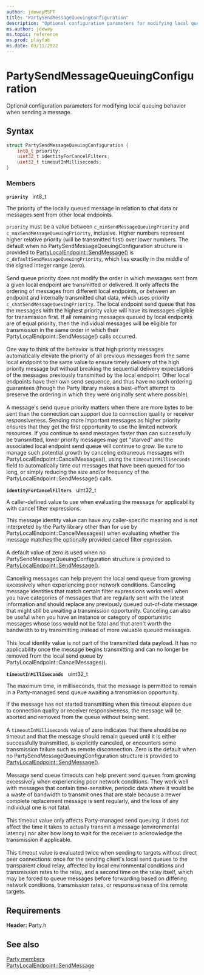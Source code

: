 ```yaml
---
author: jdeweyMSFT
title: "PartySendMessageQueuingConfiguration"
description: "Optional configuration parameters for modifying local queuing behavior when sending a message."
ms.author: jdewey
ms.topic: reference
ms.prod: playfab
ms.date: 03/11/2022
---
```


# PartySendMessageQueuingConfiguration  

Optional configuration parameters for modifying local queuing behavior when sending a message.  

## Syntax  
  
```cpp
struct PartySendMessageQueuingConfiguration {  
    int8_t priority;  
    uint32_t identityForCancelFilters;  
    uint32_t timeoutInMilliseconds;  
}  
```
  
### Members  
  
**`priority`** &nbsp; int8_t  
  
The priority of the locally queued message in relation to chat data or messages sent from other local endpoints.
  
```priority``` must be a value between ```c_minSendMessageQueuingPriority``` and ```c_maxSendMessageQueuingPriority```, inclusive. Higher numbers represent higher relative priority (will be transmitted first) over lower numbers. The default when no PartySendMessageQueuingConfiguration structure is provided to [PartyLocalEndpoint::SendMessage()](../classes/PartyLocalEndpoint/methods/partylocalendpoint_sendmessage.md) is ```c_defaultSendMessageQueuingPriority```, which lies exactly in the middle of the signed integer range (zero). <br /><br /> Send queue priority does not modify the order in which messages sent from a given local endpoint are transmitted or delivered. It only affects the ordering of messages from different local endpoints, or between an endpoint and internally transmitted chat data, which uses priority ```c_chatSendMessageQueuingPriority```. The local endpoint send queue that has the messages with the highest priority value will have its messages eligible for transmission first. If all remaining messages queued by local endpoints are of equal priority, then the individual messages will be eligible for transmission in the same order in which their PartyLocalEndpoint::SendMessage() calls occurred.   <br /><br /> One way to think of the behavior is that high priority messages automatically elevate the priority of all previous messages from the same local endpoint to the same value to ensure timely delivery of the high priority message but without breaking the sequential delivery expectations of the messages previously transmitted by the local endpoint. Other local endpoints have their own send sequence, and thus have no such ordering guarantees (though the Party library makes a best-effort attempt to preserve the ordering in which they were originally sent where possible).   <br /><br /> A message's send queue priority matters when there are more bytes to be sent than the connection can support due to connection quality or receiver responsiveness. Sending more important messages as higher priority ensures that they get the first opportunity to use the limited network resources. If you continue to send messages faster than can successfully be transmitted, lower priority messages may get "starved" and the associated local endpoint send queue will continue to grow. Be sure to manage such potential growth by canceling extraneous messages with PartyLocalEndpoint::CancelMessages(), using the ```timeoutInMilliseconds``` field to automatically time out messages that have been queued for too long, or simply reducing the size and/or frequency of the PartyLocalEndpoint::SendMessage() calls.
  
**`identityForCancelFilters`** &nbsp; uint32_t  
  
A caller-defined value to use when evaluating the message for applicability with cancel filter expressions.
  
This message identity value can have any caller-specific meaning and is not interpreted by the Party library other than for use by PartyLocalEndpoint::CancelMessages() when evaluating whether the message matches the optionally provided cancel filter expression. <br /><br /> A default value of zero is used when no PartySendMessageQueuingConfiguration structure is provided to [PartyLocalEndpoint::SendMessage()](../classes/PartyLocalEndpoint/methods/partylocalendpoint_sendmessage.md).   <br /><br /> Canceling messages can help prevent the local send queue from growing excessively when experiencing poor network conditions. Canceling message identities that match certain filter expressions works well when you have categories of messages that are regularly sent with the latest information and should replace any previously queued out-of-date message that might still be awaiting a transmission opportunity. Canceling can also be useful when you have an instance or category of opportunistic messages whose loss would not be fatal and that aren't worth the bandwidth to try transmitting instead of more valuable queued messages.   <br /><br /> This local identity value is not part of the transmitted data payload. It has no applicability once the message begins transmitting and can no longer be removed from the local send queue by PartyLocalEndpoint::CancelMessages().
  
**`timeoutInMilliseconds`** &nbsp; uint32_t  
  
The maximum time, in milliseconds, that the message is permitted to remain in a Party-managed send queue awaiting a transmission opportunity.
  
If the message has not started transmitting when this timeout elapses due to connection quality or receiver responsiveness, the message will be aborted and removed from the queue without being sent. <br /><br /> A ```timeoutInMilliseconds``` value of zero indicates that there should be no timeout and that the message should remain queued until it is either successfully transmitted, is explicitly canceled, or encounters some transmission failure such as remote disconnection. Zero is the default when no PartySendMessageQueuingConfiguration structure is provided to [PartyLocalEndpoint::SendMessage()](../classes/PartyLocalEndpoint/methods/partylocalendpoint_sendmessage.md).   <br /><br /> Message send queue timeouts can help prevent send queues from growing excessively when experiencing poor network conditions. They work well with messages that contain time-sensitive, periodic data where it would be a waste of bandwidth to transmit ones that are stale because a newer complete replacement message is sent regularly, and the loss of any individual one is not fatal.   <br /><br /> This timeout value only affects Party-managed send queuing. It does not affect the time it takes to actually transmit a message (environmental latency) nor alter how long to wait for the receiver to acknowledge the transmission if applicable.   <br /><br /> This timeout value is evaluated twice when sending to targets without direct peer connections: once for the sending client's local send queues to the transparent cloud relay, affected by local environmental conditions and transmission rates to the relay, and a second time on the relay itself, which may be forced to queue messages before forwarding based on differing network conditions, transmission rates, or responsiveness of the remote targets.
  
  
## Requirements  
  
**Header:** Party.h
  
## See also  
[Party members](../party_members.md)  
[PartyLocalEndpoint::SendMessage](../classes/PartyLocalEndpoint/methods/partylocalendpoint_sendmessage.md)
  
  
